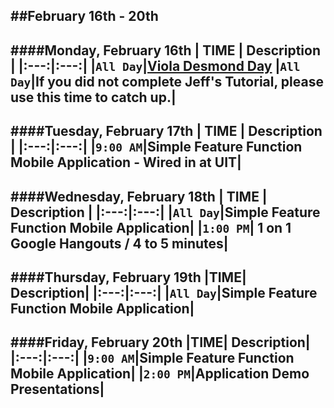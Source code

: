 ##February 16th - 20th
---
####Monday, February 16th
| TIME | Description |
|:---:|:---:|
|`All Day`|[Viola Desmond Day](http://en.wikipedia.org/wiki/Viola_Desmond)
|`All Day`|If you did not complete Jeff's Tutorial, please use this time to catch up.|
---
####Tuesday, February 17th
| TIME | Description |
|:---:|:---:|
|`9:00 AM`|Simple Feature Function Mobile Application - Wired in at UIT|
---
####Wednesday, February 18th
| TIME | Description |
|:---:|:---:|
|`All Day`|Simple Feature Function Mobile Application|
|`1:00 PM`| 1 on 1 Google Hangouts / 4 to 5 minutes|
---
####Thursday, February 19th
|TIME| Description|
|:---:|:---:|
|`All Day`|Simple Feature Function Mobile Application|
---
####Friday, February 20th
|TIME| Description|
|:---:|:---:|
|`9:00 AM`|Simple Feature Function Mobile Application|
|`2:00 PM`|Application Demo Presentations|
---
